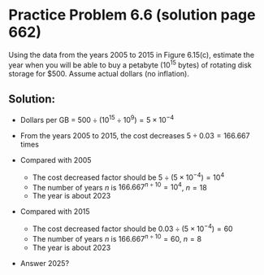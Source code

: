 # Practice Problem 6.6 (solution page 662)
Using the data from the years 2005 to 2015 in Figure 6.15(c), estimate the year when you will be able to buy a petabyte ($10^{15}$ bytes) of rotating disk storage for $500. Assume actual dollars (no inflation).

## Solution:

- Dollars per GB = $500 \div (10^{15} \div 10^{9}) = 5 \times 10^{-4}$
- From the years 2005 to 2015, the cost decreases $5 \div 0.03 = 166.667$ times

- Compared with 2005
    - The cost decreased factor should be $5 \div (5 \times 10^{-4}) = 10^4$
    - The number of years $n$ is $166.667^{n \div 10} = 10^4$, $n = 18$
    - The year is about 2023

- Compared with 2015
    - The cost decreased factor should be $0.03 \div (5 \times 10^{-4}) = 60$
    - The number of years $n$ is $166.667^{n \div 10} = 60$, $n = 8$
    - The year is about 2023

- Answer 2025?